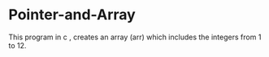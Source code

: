 # Pointer-and-Array
This program in c , creates an array (arr) which includes the integers from 1 to 12.
